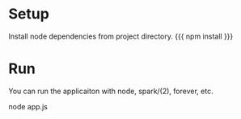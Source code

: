 # Setup

Install node dependencies from project directory.
{{{
	npm install
}}}

# Run

You can run the applicaiton with node, spark/(2), forever, etc.

node app.js